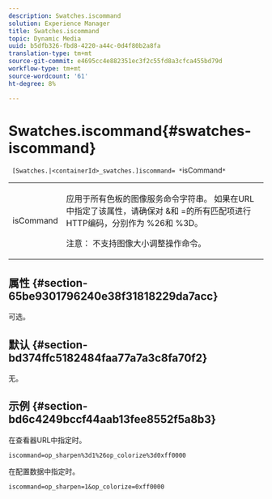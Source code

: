 ```yaml
---
description: Swatches.iscommand
solution: Experience Manager
title: Swatches.iscommand
topic: Dynamic Media
uuid: b5dfb326-fbd8-4220-a44c-0d4f80b2a8fa
translation-type: tm+mt
source-git-commit: e4695cc4e882351ec3f2c55fd8a3cfca455bd79d
workflow-type: tm+mt
source-wordcount: '61'
ht-degree: 8%

---
```



# Swatches.iscommand{#swatches-iscommand}

` [Swatches.|<containerId>_swatches.]iscommand= *`isCommand`*`

<table id="table_43A84C1044574A6FAB8CE67D71AAD5EC"> 
 <tbody> 
  <tr> 
   <td colname="col1"> <p> <span class="codeph"> <span class="varname"> isCommand</span> </span> </p> </td> 
   <td colname="col2"> <p> 应用于所有色板的图像服务命令字符串。 如果在URL中指定了该属性，请确保对<span class="codeph"> &amp;</span>和<span class="codeph"> =</span>的所有匹配项进行HTTP编码，分别作为<span class="codeph"> %26</span>和<span class="codeph"> %3D</span>。 </p> <p> <p>注意： 不支持图像大小调整操作命令。 </p> </p> </td> 
  </tr> 
 </tbody> 
</table>

## 属性 {#section-65be9301796240e38f31818229da7acc}

可选。

## 默认 {#section-bd374ffc5182484faa77a7a3c8fa70f2}

无。

## 示例 {#section-bd6c4249bccf44aab13fee8552f5a8b3}

在查看器URL中指定时。

`iscommand=op_sharpen%3d1%26op_colorize%3d0xff0000`

在配置数据中指定时。

`iscommand=op_sharpen=1&op_colorize=0xff0000`
